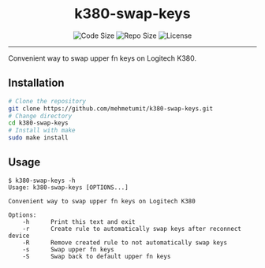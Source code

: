 <h1 align="center">k380-swap-keys</h1>
<p align="center">
	<img src="https://img.shields.io/github/languages/code-size/MehmetUmit/k380-swap-keys" alt="Code Size"/>
	<img src="https://img.shields.io/github/repo-size/MehmetUmit/k380-swap-keys" alt="Repo Size"/>
	<img src="https://img.shields.io/github/license/MehmetUmit/k380-swap-keys" alt="License"/>
</p>

---

Convenient way to swap upper fn keys on Logitech K380.

## Installation
```sh
# Clone the repository
git clone https://github.com/mehmetumit/k380-swap-keys.git
# Change directory
cd k380-swap-keys
# Install with make
sudo make install
```
## Usage
```
$ k380-swap-keys -h
Usage: k380-swap-keys [OPTIONS...]

Convenient way to swap upper fn keys on Logitech K380

Options:
	-h		Print this text and exit
	-r		Create rule to automatically swap keys after reconnect device
	-R		Remove created rule to not automatically swap keys
	-s 		Swap upper fn keys
	-S 		Swap back to default upper fn keys
```
